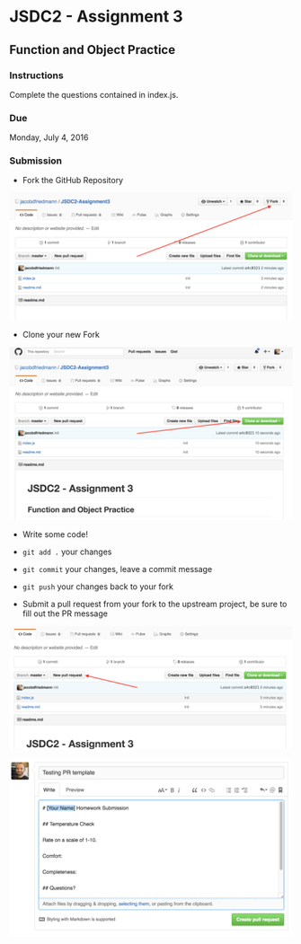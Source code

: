 # JSDC2 - Assignment 3

## Function and Object Practice

### Instructions

Complete the questions contained in index.js.

### Due

Monday, July 4, 2016

### Submission

- Fork the GitHub Repository

![Fork](img/submission0.png)

- Clone your new Fork

![Clone](img/submission1.png)

- Write some code!

- `git add .` your changes

- `git commit` your changes, leave a commit message

- `git push` your changes back to your fork

- Submit a pull request from your fork to the upstream project, be sure to fill out the PR message

![Pull Request](img/submission2.png)

![Pull Request Message](img/submission3.png)
